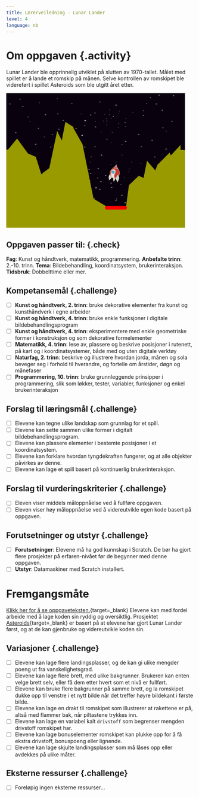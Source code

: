 ```yaml
---
title: Lærerveiledning - Lunar Lander
level: 4
language: nb
---
```


# Om oppgaven {.activity}
Lunar Lander ble opprinnelig utviklet på slutten av 1970-tallet. Målet
med spillet er å lande et romskip på månen. Selve kontrollen av
romskipet ble videreført i spillet Asteroids som ble utgitt året
etter.

![](lunar_lander.png)

## Oppgaven passer til: {.check}
 __Fag__: Kunst og håndtverk, matematikk, programmering.
__Anbefalte trinn__: 2.-10. trinn.
__Tema__: Bildebehandling, koordinatsystem, brukerinteraksjon.
__Tidsbruk__: Dobbelttime eller mer.

## Kompetansemål {.challenge}
- [ ] __Kunst og håndtverk, 2. trinn__: bruke dekorative elementer fra kunst og kunsthåndverk i egne arbeider
- [ ] __Kunst og håndtverk, 4. trinn__: bruke enkle funksjoner i digitale bildebehandlingsprogram
- [ ] __Kunst og håndtverk, 4. trinn__: eksperimentere med enkle geometriske former i konstruksjon og som dekorative formelementer
- [ ] __Matematikk, 4. trinn__: lese av, plassere og beskrive posisjoner i rutenett, på kart og i koordinatsystemer, både med og uten digitale verktøy
- [ ] __Naturfag, 2. trinn__: beskrive og illustrere hvordan jorda, månen og sola beveger seg i forhold til hverandre, og fortelle om årstider, døgn og månefaser
- [ ] __Programmering, 10. trinn__: bruke grunnleggende prinsipper i programmering, slik som løkker, tester, variabler, funksjoner og enkel brukerinteraksjon

## Forslag til læringsmål {.challenge}
- [ ] Elevene kan tegne ulike landskap som grunnlag for et spill.
- [ ] Elevene kan sette sammen ulike former i digitalt bildebehandlingsprogram.
- [ ] Elevene kan plassere elementer i bestemte posisjoner i et koordinatsystem.
- [ ] Elevene kan forklare hvordan tyngdekraften fungerer, og at alle objekter påvirkes av denne.
- [ ] Elevene kan lage et spill basert på kontinuerlig brukerinteraksjon.

## Forslag til vurderingskriterier {.challenge}
- [ ] Eleven viser middels måloppnåelse ved å fullføre oppgaven.
- [ ] Eleven viser høy måloppnåelse ved å videreutvikle egen kode basert på oppgaven.

## Forutsetninger og utstyr {.challenge}
- [ ] __Forutsetninger__: Elevene må ha god kunnskap i Scratch. De bør ha gjort flere prosjekter på erfaren-nivået før de begynner med denne oppgaven.
- [ ] __Utstyr__: Datamaskiner med Scratch installert.

# Fremgangsmåte
[Klikk her for å se oppgaveteksten.](../lunar_lander/lunar_lander.html){target=_blank}
Elevene kan med fordel arbeide med å lage koden sin ryddig og oversiktlig. Prosjektet [Asteroids](../asteroids/asteroids.html){target=_blank} er basert på at elevene har gjort Lunar Lander først, og at de kan gjenbruke og videreutvikle koden sin.

## Variasjoner {.challenge}
- [ ] Elevene kan lage flere landingsplasser, og de kan gi ulike mengder poeng ut fra vanskelighetsgrad.
- [ ] Elevene kan lage flere brett, med ulike bakgrunner. Brukeren kan enten velge brett selv, eller få dem etter hvert som et nivå er fullført.
- [ ] Elevene kan bruke flere bakgrunner på samme brett, og la romskipet dukke opp til venstre i et nytt bilde når det treffer høyre bildekant i første bilde.
- [ ] Elevene kan lage en drakt til romskipet som illustrerer at rakettene er på, altså med flammer bak, når piltastene trykkes inn.
- [ ] Elevene kan lage en variabel kalt `drivstoff` som begrenser mengden drivstoff romskipet har.
- [ ] Elevene kan lage bonuselementer romskipet kan plukke opp for å få ekstra drivstoff, bonuspoeng eller lignende.
- [ ] Elevene kan lage skjulte landingsplasser som må låses opp eller avdekkes på ulike måter.

## Eksterne ressurser {.challenge}
- [ ] Foreløpig ingen eksterne ressurser...
